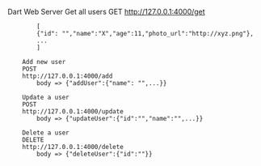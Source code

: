 Dart Web Server
        Get all users
        GET
        http://127.0.0.1:4000/get

            [
            {"id": "","name":"X","age":11,"photo_url":"http://xyz.png"},
            ...
            ]
        
        Add new user
        POST
        http://127.0.0.1:4000/add
            body => {"addUser":{"name": "",...}}

        Update a user
        POST
        http://127.0.0.1:4000/update
            body => {"updateUser":{"id":"","name":"",...}}

        Delete a user
        DELETE
        http://127.0.0.1:4000/delete
            body => {"deleteUser":{"id":""}}

